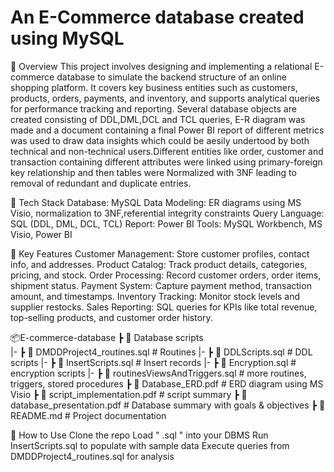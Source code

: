 # An E-Commerce database created using MySQL
📌 Overview
This project involves designing and implementing a relational E-commerce database to simulate the backend structure of an online shopping platform. It covers key business entities such as customers, products, orders, payments, and inventory, and supports analytical queries for performance tracking and reporting.
Several database objects are created consisting of DDL,DML,DCL and TCL queries, E-R diagram was made and a document containing a final Power BI report of different metrics was used to draw data insights which could be aesily undertood by both technical and non-technical users.Different entities like order, customer and transaction containing different attributes were linked using primary-foreign key relationship and then tables were Normalized with 3NF leading to removal of redundant and duplicate entries.  

🔧 Tech Stack
Database: MySQL 
Data Modeling: ER diagrams using MS Visio, normalization to 3NF,referential integrity constraints 
Query Language: SQL (DDL, DML, DCL, TCL)
Report: Power BI
Tools: MySQL Workbench, MS Visio, Power BI 

📂 Key Features
Customer Management: Store customer profiles, contact info, and addresses.
Product Catalog: Track product details, categories, pricing, and stock.
Order Processing: Record customer orders, order items, shipment status.
Payment System: Capture payment method, transaction amount, and timestamps.
Inventory Tracking: Monitor stock levels and supplier restocks.
Sales Reporting: SQL queries for KPIs like total revenue, top-selling products, and customer order history.

📦E-commerce-database
 ┣ 📜 Database scripts             
   |- ┣ 📜 DMDDProject4_routines.sql     # Routines 
   |- ┣ 📜 DDLScripts.sql                # DDL scripts
   |- ┣ 📜 InsertScripts.sql             # Insert records 
   |- ┣ 📜 Encryption.sql                # encryption scripts
   |- ┣ 📜 routinesViewsAndTriggers.sql  # more routines, triggers, stored procedures
 ┣ 📜 Database_ERD.pdf                   # ERD diagram using MS Visio
 ┣ 📜 script_implementation.pdf          # script summary
 ┣ 📜 database_presentation.pdf          # Database summary with goals & objectives
 ┣ 📜 README.md                          # Project documentation


🚀 How to Use
Clone the repo
Load " .sql " into your DBMS
Run InsertScripts.sql to populate with sample data
Execute queries from DMDDProject4_routines.sql for analysis


